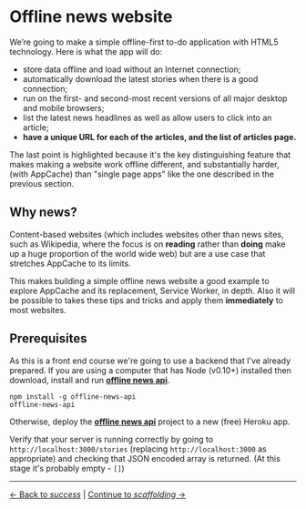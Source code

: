 # Offline news website

We’re going to make a simple offline-first to-do application with HTML5 technology. Here is what the app will do:

- store data offline and load without an Internet connection;
- automatically download the latest stories when there is a good connection;
- run on the first- and second-most recent versions of all major desktop and mobile browsers;
- list the latest news headlines as well as allow users to click into an article;
- **have a unique URL for each of the articles, and the list of articles page.**

The last point is highlighted because it's the key distinguishing feature that makes making a website work offline different, and substantially harder, (with AppCache) than "single page apps" like the one described in the previous section.

## Why news?

Content-based websites (which includes websites other than news sites, such as Wikipedia, where the focus is on **reading** rather than **doing** make up a huge proportion of the world wide web)
but are a use case that stretches AppCache to its limits.

This makes building a simple offline news website a good example to explore AppCache and its replacement, Service Worker, in depth.  Also it will be possible to takes these tips and tricks and apply them **immediately** to most websites.

## Prerequisites

As this is a front end course we're going to use a backend that I've already prepared.  If you are using a computer that has Node (v0.10+) installed then download, install and run **[offline news api](https://github.com/matthew-andrews/offline-news-api)**.

```
npm install -g offline-news-api
offline-news-api
```

Otherwise, deploy the **[offline news api](https://github.com/matthew-andrews/offline-news-api)** project to a new (free) Heroku app.

Verify that your server is running correctly by going to `http://localhost:3000/stories` (replacing `http://localhost:3000` as appropriate) and checking that JSON encoded array is returned.  (At this stage it's probably empty - `[]`)

---

[← Back to *success*](../04-offline-todo-with-sync/05-success) | [Continue to *scaffolding* →](01-scaffolding)
